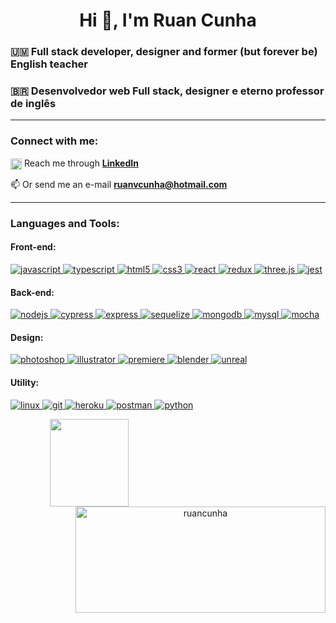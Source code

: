 <h1 align="center">Hi 👋, I'm Ruan Cunha</h1>
<h3 align="left">🇺🇲 Full stack developer, designer and former (but forever be) English teacher</h3>
<h3 align="left">🇧🇷 Desenvolvedor web Full stack, designer e eterno professor de inglês</h3>

---------------------------------

<h3 align="left">Connect with me:</h3>
<p align="left">
<a href="https://linkedin.com/in/ruan-cunha" target="blank"><img align="center" src="https://raw.githubusercontent.com/rahuldkjain/github-profile-readme-generator/master/src/images/icons/Social/linked-in-alt.svg" alt="ruan-cunha" height="18" /></a> Reach me through <a href="https://www.linkedin.com/in/ruan-cunha/" target="blank"><b>LinkedIn</b></a>
</p>

📫 Or send me an e-mail **ruanvcunha@hotmail.com**

---------------------------------

<h3 align="left">Languages and Tools:</h3>
<h4 align="left">Front-end:</h4>
<p align="left"> <a href="https://developer.mozilla.org/en-US/docs/Web/JavaScript" target="_blank" rel="noreferrer"> <img src="https://img.shields.io/badge/javascript-%23323330.svg?style=for-the-badge&logo=javascript&logoColor=%23F7DF1E" alt="javascript" /> </a> <a href="https://www.typescriptlang.org/" target="_blank" rel="noreferrer"> <img src="https://img.shields.io/badge/typescript-%23007ACC.svg?style=for-the-badge&logo=typescript&logoColor=white" alt="typescript" /> </a> <a href="https://www.w3schools.com/html/" target="_blank" rel="noreferrer"> <img src="https://img.shields.io/badge/html5-%23E34F26.svg?style=for-the-badge&logo=html5&logoColor=white" alt="html5"/> </a> <a href="https://www.w3schools.com/css/" target="_blank" rel="noreferrer"> <img src="https://img.shields.io/badge/css3-%231572B6.svg?style=for-the-badge&logo=css3&logoColor=white" alt="css3" /> </a> <a href="https://reactjs.org/" target="_blank" rel="noreferrer"> <img src="https://img.shields.io/badge/react-%2320232a.svg?style=for-the-badge&logo=react&logoColor=%2361DAFB" alt="react" /> </a> <a href="https://redux.js.org/" target="_blank" rel="noreferrer"> <img src="https://img.shields.io/badge/redux-%23593d88.svg?style=for-the-badge&logo=redux&logoColor=white" alt="redux" /> <a href="https://threejs.org/" target="_blank" rel="noreferrer"> <img src="https://img.shields.io/badge/threejs-black?style=for-the-badge&logo=three.js&logoColor=white" alt="three.js" /> </a> </a> <a href="https://jestjs.io" target="_blank" rel="noreferrer"> <img src="https://img.shields.io/badge/-jest-%23C21325?style=for-the-badge&logo=jest&logoColor=white" alt="jest" /> </a> </p>
<h4 align="left">Back-end:</h4>
<p align="left"> <a href="https://nodejs.org" target="_blank" rel="noreferrer"> <img src="https://img.shields.io/badge/node.js-6DA55F?style=for-the-badge&logo=node.js&logoColor=white" alt="nodejs" /> </a> <a href="https://www.cypress.io" target="_blank" rel="noreferrer"> <img src="https://img.shields.io/badge/-cypress-%23E5E5E5?style=for-the-badge&logo=cypress&logoColor=058a5e" alt="cypress" /> </a> <a href="https://expressjs.com" target="_blank" rel="noreferrer"> <img src="https://img.shields.io/badge/express.js-%23404d59.svg?style=for-the-badge&logo=express&logoColor=%2361DAFB" alt="express" /> </a> <a href="https://sequelize.org/" target="_blank" rel="noreferrer"> <img src="https://img.shields.io/badge/Sequelize-52B0E7?style=for-the-badge&logo=Sequelize&logoColor=white" alt="sequelize" /> </a> <a href="https://www.mongodb.com/" target="_blank" rel="noreferrer"> <img src="https://img.shields.io/badge/MongoDB-%234ea94b.svg?style=for-the-badge&logo=mongodb&logoColor=white" alt="mongodb" /> </a> <a href="https://www.mysql.com/" target="_blank" rel="noreferrer"> <img src="https://img.shields.io/badge/mysql-%2300f.svg?style=for-the-badge&logo=mysql&logoColor=white" alt="mysql" /> </a> <a href="https://mochajs.org" target="_blank" rel="noreferrer"> <img src="https://img.shields.io/badge/-mocha-%238D6748?style=for-the-badge&logo=mocha&logoColor=white" alt="mocha" /> </a> </p>
<h4 align="left">Design:</h4>
<p align="left"> <a href="https://www.photoshop.com/en" target="_blank" rel="noreferrer"> <img src="https://img.shields.io/badge/adobe%20photoshop-%2331A8FF.svg?style=for-the-badge&logo=adobe%20photoshop&logoColor=white" alt="photoshop" /> </a> <a href="https://www.adobe.com/in/products/illustrator.html" target="_blank" rel="noreferrer"> <img src="https://img.shields.io/badge/adobe%20illustrator-%23FF9A00.svg?style=for-the-badge&logo=adobe%20illustrator&logoColor=white" alt="illustrator" /> <a href="https://www.adobe.com/in/products/premiere.html" target="_blank" rel="noreferrer"> <img src="https://img.shields.io/badge/Adobe%20Premiere%20Pro-9999FF.svg?style=for-the-badge&logo=Adobe%20Premiere%20Pro&logoColor=white" alt="premiere" /> </a> <a href="https://www.blender.org/" target="_blank" rel="noreferrer"> <img src="https://img.shields.io/badge/blender-%23F5792A.svg?style=for-the-badge&logo=blender&logoColor=white" alt="blender" /> </a> <a href="https://unrealengine.com/" target="_blank" rel="noreferrer"> <img src="https://img.shields.io/badge/unrealengine-%23313131.svg?style=for-the-badge&logo=unrealengine&logoColor=white" alt="unreal" /> </a> </p>
<h4 align="left">Utility:</h4>
<p align="left"> <a href="https://www.linux.org/" target="_blank" rel="noreferrer"> <img src="https://img.shields.io/badge/Linux-FCC624?style=for-the-badge&logo=linux&logoColor=black" alt="linux" /> </a> <a href="https://git-scm.com/" target="_blank" rel="noreferrer"> <img src="https://img.shields.io/badge/git-%23F05033.svg?style=for-the-badge&logo=git&logoColor=white" alt="git" /> </a> <a href="https://heroku.com" target="_blank" rel="noreferrer"> <img src="https://img.shields.io/badge/heroku-%23430098.svg?style=for-the-badge&logo=heroku&logoColor=white" alt="heroku" /> </a> <a href="https://postman.com" target="_blank" rel="noreferrer"> <img src="https://img.shields.io/badge/Postman-FF6C37?style=for-the-badge&logo=postman&logoColor=white" alt="postman" /> </a> <a href="https://www.python.org" target="_blank" rel="noreferrer"> <img src="https://img.shields.io/badge/python-3670A0?style=for-the-badge&logo=python&logoColor=ffdd54" alt="python" /> </a> </p>

<div align="center" display="inline-block">
  <a href="https://github.com/ruancunha">
  <img height="140px" width="50%" align="left" margin="0" padding="5px" src="https://github-readme-stats.vercel.app/api?username=ruancunha&show_icons=true&theme=gotham&include_all_commits=true&count_private=true&hide=issues&locale=pt-br" /> 
  <img height="170em" width="400em" align="right" margin="0" padding="5px" src="https://github-readme-stats.vercel.app/api/top-langs?username=ruancunha&theme=gotham&show_icons=true&locale=en&layout=compact" alt="ruancunha" />
</div>
